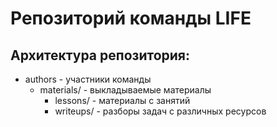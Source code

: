 # Репозиторий команды LIFE

## Архитектура репозитория:
- authors - участники команды
	- materials/ - выкладываемые материалы
		- lessons/ - материалы с занятий
		- writeups/ - разборы задач с различных ресурсов
	

